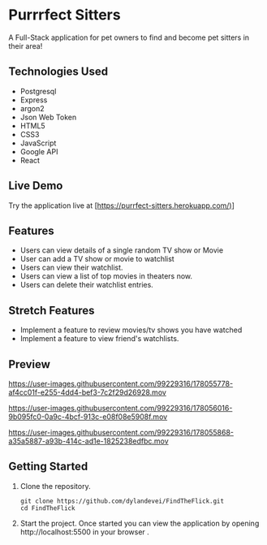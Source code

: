 
# Purrrfect Sitters

A Full-Stack  application for pet owners to find and become pet sitters in their area!

## Technologies Used

- Postgresql
- Express
- argon2
- Json Web Token
- HTML5
- CSS3
- JavaScript
- Google API
- React


## Live Demo

Try the application live at [[https://purrfect-sitters.herokuapp.com/)](https://purrfect-sitters.herokuapp.com/)]

## Features

- Users can view details of a single random TV show or Movie
- User can add a TV show or movie to watchlist
- Users can view their watchlist.
- Users can view a list of top movies in theaters now.
- Users can delete their watchlist entries.

## Stretch Features

- Implement a feature to review movies/tv shows you have watched
- Implement a feature to view friend's watchlists. 


## Preview


https://user-images.githubusercontent.com/99229316/178055778-af4cc01f-e255-4dd4-bef3-7c2f29d26928.mov

https://user-images.githubusercontent.com/99229316/178056016-9b095fc0-0a9c-4bcf-913c-e08f08e5908f.mov

https://user-images.githubusercontent.com/99229316/178055868-a35a5887-a93b-414c-ad1e-1825238edfbc.mov

## Getting Started 

1. Clone the repository.

    ```shell
    git clone https://github.com/dylandevei/FindTheFlick.git
    cd FindTheFlick
    ```
    
2. Start the project. Once started you can view the application by opening http://localhost:5500 in your browser .
